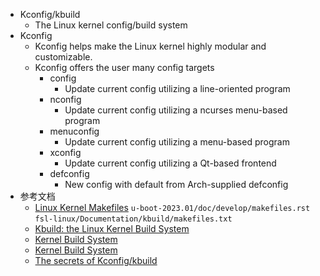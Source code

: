 - Kconfig/kbuild
	- The Linux kernel config/build system
- Kconfig
	- Kconfig helps make the Linux kernel highly modular and customizable.
	- Kconfig offers the user many config targets
		- config
			- Update current config utilizing a line-oriented program
		- nconfig
			- Update current config utilizing a ncurses menu-based program
		- menuconfig
			- Update current config utilizing a menu-based program
		- xconfig
			- Update current config utilizing a Qt-based frontend
		- defconfig
			- New config with default from Arch-supplied defconfig
- 参考文档
	- [Linux Kernel Makefiles](https://www.kernel.org/doc/Documentation/kbuild/makefiles.txt) `u-boot-2023.01/doc/develop/makefiles.rst`  `fsl-linux/Documentation/kbuild/makefiles.txt`
	- [Kbuild: the Linux Kernel Build System](https://www.linuxjournal.com/content/kbuild-linux-kernel-build-system)
	- [Kernel Build System](https://docs.kernel.org/kbuild/index.html)
	- [Kernel Build System](http://www.embeddedlinux.org.cn/EmbeddedLinuxPrimer/0136130550/ch04lev1sec3.html)
	- [The secrets of Kconfig/kbuild](https://opensource.com/article/18/10/kbuild-and-kconfig)